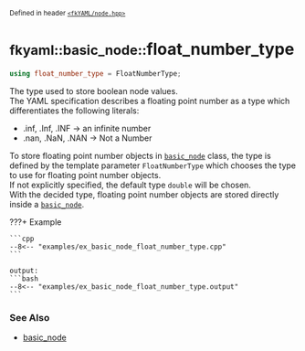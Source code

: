 <small>Defined in header [`<fkYAML/node.hpp>`](https://github.com/fktn-k/fkYAML/blob/develop/include/fkYAML/node.hpp)</small>

# <small>fkyaml::basic_node::</small>float_number_type

```cpp
using float_number_type = FloatNumberType;
```

The type used to store boolean node values.  
The YAML specification describes a floating point number as a type which differentiates the following literals:

* .inf, .Inf, .INF -> an infinite number
* .nan, .NaN, .NAN -> Not a Number

To store floating point number objects in [`basic_node`](index.md) class, the type is defined by the template parameter `FloatNumberType` which chooses the type to use for floating point number objects.  
If not explicitly specified, the default type `double` will be chosen.  
With the decided type, floating point number objects are stored directly inside a [`basic_node`](index.md).  

???+ Example

    ```cpp
    --8<-- "examples/ex_basic_node_float_number_type.cpp"
    ```

    output:
    ```bash
    --8<-- "examples/ex_basic_node_float_number_type.output"
    ```

### **See Also**

* [basic_node](index.md)
